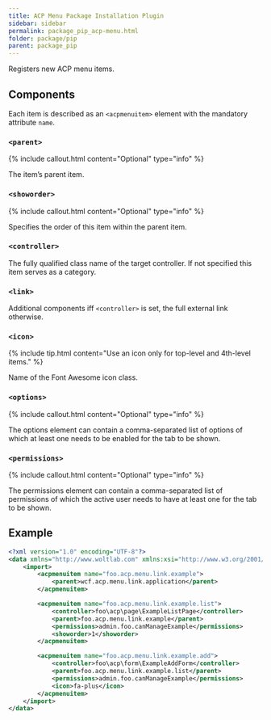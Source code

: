 ```yaml
---
title: ACP Menu Package Installation Plugin
sidebar: sidebar
permalink: package_pip_acp-menu.html
folder: package/pip
parent: package_pip
---
```


Registers new ACP menu items.

## Components

Each item is described as an `<acpmenuitem>` element with the mandatory attribute `name`.

### `<parent>`

{% include callout.html content="Optional" type="info" %}

The item’s parent item.

### `<showorder>`

{% include callout.html content="Optional" type="info" %}

Specifies the order of this item within the parent item.

### `<controller>`

The fully qualified class name of the target controller.
If not specified this item serves as a category.

### `<link>`

Additional components iff `<controller>` is set,
the full external link otherwise.

### `<icon>`

{% include tip.html content="Use an icon only for top-level and 4th-level items." %}

Name of the Font Awesome icon class.

### `<options>`

{% include callout.html content="Optional" type="info" %}

The options element can contain a comma-separated list of options of which at least one needs to be enabled for the tab to be shown.

### `<permissions>`

{% include callout.html content="Optional" type="info" %}

The permissions element can contain a comma-separated list of permissions of which the active user needs to have at least one for the tab to be shown.

## Example

```xml
<?xml version="1.0" encoding="UTF-8"?>
<data xmlns="http://www.woltlab.com" xmlns:xsi="http://www.w3.org/2001/XMLSchema-instance" xsi:schemaLocation="http://www.woltlab.com http://www.woltlab.com/XSD/vortex/acpMenu.xsd">
	<import>
		<acpmenuitem name="foo.acp.menu.link.example">
			<parent>wcf.acp.menu.link.application</parent>
		</acpmenuitem>

		<acpmenuitem name="foo.acp.menu.link.example.list">
			<controller>foo\acp\page\ExampleListPage</controller>
			<parent>foo.acp.menu.link.example</parent>
			<permissions>admin.foo.canManageExample</permissions>
			<showorder>1</showorder>
		</acpmenuitem>

		<acpmenuitem name="foo.acp.menu.link.example.add">
			<controller>foo\acp\form\ExampleAddForm</controller>
			<parent>foo.acp.menu.link.example.list</parent>
			<permissions>admin.foo.canManageExample</permissions>
			<icon>fa-plus</icon>
		</acpmenuitem>
	</import>
</data>
```
